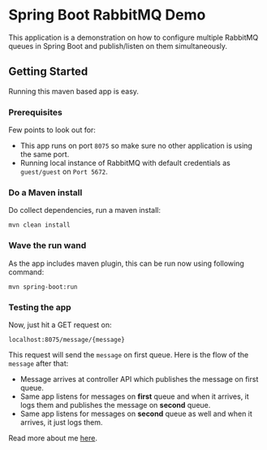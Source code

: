 # Spring Boot RabbitMQ Demo
This application is a demonstration on how to configure multiple RabbitMQ queues in Spring Boot and publish/listen on them simultaneously.

## Getting Started
Running this maven based app is easy.

### Prerequisites
Few points to look out for:
* This app runs on port `8075` so make sure no other application is using the same port.
* Running local instance of RabbitMQ with default credentials as `guest/guest` on `Port 5672`.

### Do a Maven install
Do collect dependencies, run a maven install:
```
mvn clean install
```
### Wave the run wand
As the app includes maven plugin, this can be run now using following command:
```
mvn spring-boot:run
```
### Testing the app
Now, just hit a GET request on:
```
localhost:8075/message/{message}
```
This request will send the `message` on first queue. Here is the flow of the `message` after that:
* Message arrives at controller API which publishes the message on first queue.
* Same app listens for messages on **first** queue and when it arrives, it logs them and publishes the message on **second** queue.
* Same app listens for messages on **second** queue as well and when it arrives, it just logs them.

Read more about me [here](https://sbmaggarwal.github.io/).
